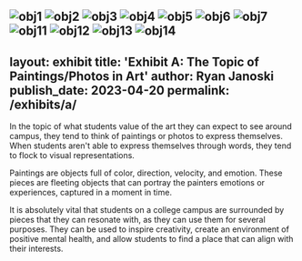 ![obj1](https://user-images.githubusercontent.com/77714306/234278570-d7ccbc90-c84e-4f1a-8ea3-c67f3bc536be.jpg)
![obj2](https://user-images.githubusercontent.com/77714306/234278578-3fd2170d-05e5-4185-a07c-f5c2f2a1aa21.jpg)
![obj3](https://user-images.githubusercontent.com/77714306/234278581-403f0b49-a3d5-4e72-8505-b56372f04ccd.jpg)
![obj4](https://user-images.githubusercontent.com/77714306/234278587-a164b26a-bc11-4db1-a021-42433fefa954.jpg)
![obj5](https://user-images.githubusercontent.com/77714306/234278592-f61616af-a0aa-4a5f-8837-dec1cca74a71.jpg)
![obj6](https://user-images.githubusercontent.com/77714306/234278600-28c4e6e8-1efd-4ac0-90f5-e08efff41b20.jpg)
![obj7](https://user-images.githubusercontent.com/77714306/234278606-fbc898c8-cc02-4e82-817b-dc78a3a0a2d1.jpg)
![obj11](https://user-images.githubusercontent.com/77714306/234278608-f634ffe4-9f27-4293-a694-8d6ff8431db1.jpg)
![obj12](https://user-images.githubusercontent.com/77714306/234278609-9d57c418-439c-4c73-b8df-62695f039640.jpg)
![obj13](https://user-images.githubusercontent.com/77714306/234278616-2d97e917-62d7-4195-8e75-9cb6c5f19626.jpg)
![obj14](https://user-images.githubusercontent.com/77714306/234278621-daa6c91f-541c-47a1-af94-c31c57ef27c6.jpg)
---
layout: exhibit
title: 'Exhibit A: The Topic of Paintings/Photos in Art'
author: Ryan Janoski
publish_date: 2023-04-20
permalink: /exhibits/a/
---

In the topic of what students value of the art they can expect to see around campus, they tend to think of paintings or photos to express themselves. When students aren't able to express themselves through words, they tend to flock to visual representations.

Paintings are objects full of color, direction, velocity, and emotion. These pieces are fleeting objects that can portray the painters emotions or experiences, captured in a moment in time. 

It is absolutely vital that students on a college campus are surrounded by pieces that they can resonate with, as they can use them for several purposes. They can be used to inspire creativity, create an environment of positive mental health, and allow students to find a place that can align with their interests. 
